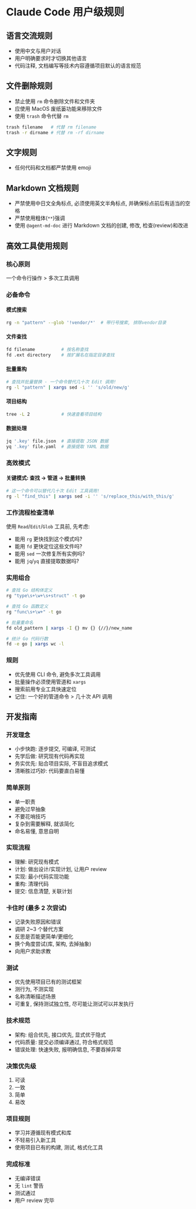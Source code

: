 # Claude Code 用户级规则

## 语言交流规则
- 使用中文与用户对话
- 用户明确要求时才切换其他语言
- 代码注释, 文档编写等技术内容遵循项目默认的语言规范

## 文件删除规则
- 禁止使用 `rm` 命令删除文件和文件夹
- 应使用 MacOS 废纸篓功能来移除文件
- 使用 `trash` 命令代替 `rm`
```bash
trash filename   # 代替 rm filename
trash -r dirname # 代替 rm -rf dirname
```

## 文字规则
- 任何代码和文档都严禁使用 emoji

## Markdown 文档规则

- 严禁使用中日文全角标点, 必须使用英文半角标点, 并确保标点前后有适当的空格
- 严禁使用粗体(`**`)强调
- 使用 `@agent-md-doc` 进行 Markdown 文档的创建, 修改, 检查(review)和改进

## 高效工具使用规则

### 核心原则
一个命令行操作 > 多次工具调用

### 必备命令

#### 模式搜索
```bash
rg -n "pattern" --glob '!vendor/*'  # 带行号搜索, 排除vendor目录
```

#### 文件查找
```bash
fd filename          # 按名称查找
fd .ext directory    # 按扩展名在指定目录查找
```

#### 批量重构
```bash
# 查找并批量替换 - 一个命令替代几十次 Edit 调用!
rg -l "pattern" | xargs sed -i '' 's/old/new/g'
```

#### 项目结构
```bash
tree -L 2            # 快速查看项目结构
```

#### 数据处理
```bash
jq '.key' file.json  # 直接提取 JSON 数据
yq '.key' file.yaml  # 直接提取 YAML 数据
```

### 高效模式

#### 关键模式: 查找 → 管道 → 批量转换
```bash
# 这一个命令可以替代几十次 Edit 工具调用!
rg -l "find_this" | xargs sed -i '' 's/replace_this/with_this/g'
```

### 工作流程检查清单
使用 `Read`/`Edit`/`Glob` 工具前, 先考虑:
- 能用 `rg` 更快找到这个模式吗?
- 能用 `fd` 更快定位这些文件吗?
- 能用 `sed` 一次修复所有实例吗?
- 能用 `jq`/`yq` 直接提取数据吗?

### 实用组合
```bash
# 查找 Go 结构体定义
rg "type\s+\w+\s+struct" -t go

# 查找 Go 函数定义
rg "func\s+\w+" -t go

# 批量重命名
fd old_pattern | xargs -I {} mv {} {//}/new_name

# 统计 Go 代码行数
fd -e go | xargs wc -l
```

### 规则
- 优先使用 CLI 命令, 避免多次工具调用
- 批量操作必须使用管道和 `xargs`
- 搜索前用专业工具快速定位
- 记住: 一个好的管道命令 > 几十次 API 调用

## 开发指南

### 开发理念
- 小步快跑: 逐步提交, 可编译, 可测试
- 先学后做: 研究现有代码再实现
- 务实优先: 贴合项目实际, 不盲目追求模式
- 清晰胜过巧妙: 代码要直白易懂

### 简单原则
- 单一职责
- 避免过早抽象
- 不要花哨技巧
- 复杂到需要解释, 就该简化
- 命名易懂, 意思自明

### 实现流程
- 理解: 研究现有模式
- 计划: 做出设计/实现计划, 让用户 review
- 实现: 最小代码实现功能
- 重构: 清理代码
- 提交: 信息清楚, 关联计划

### 卡住时 (最多 2 次尝试)
- 记录失败原因和错误
- 调研 2~3 个替代方案
- 反思是否能更简单/更细化
- 换个角度尝试(库, 架构, 去掉抽象)
- 向用户求助求教

### 测试
- 优先使用项目已有的测试框架
- 测行为, 不测实现
- 名称清晰描述场景
- 可重复, 保持测试独立性, 尽可能让测试可以并发执行

### 技术规范
- 架构: 组合优先, 接口优先, 显式优于隐式
- 代码质量: 提交必须编译通过, 符合格式规范
- 错误处理: 快速失败, 报明确信息, 不要吞掉异常

### 决策优先级
1. 可读
2. 一致
3. 简单
4. 易改

### 项目规则
- 学习并遵循现有模式和库
- 不轻易引入新工具
- 使用项目已有的构建, 测试, 格式化工具

### 完成标准
- 无编译错误
- 无 `lint` 警告
- 测试通过
- 用户 review 完毕
